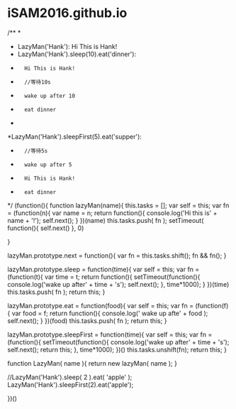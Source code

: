 # iSAM2016.github.io


/**
*
* LazyMan('Hank'): Hi This is Hank!
* LazyMan('Hank').sleep(10).eat('dinner'): 
*       Hi This is Hank!
*       //等待10s
*       wake up after 10
*       eat dinner 
*
*LazyMan('Hank').sleepFirst(5).eat('supper'): 
*       //等待5s
*       wake up after 5 
*       Hi This is Hank!
*       eat dinner     
*/
(function(){
function lazyMan(name){
    this.tasks = [];
    var self = this;
    var fn = (function(n){
        var name = n;
        return function(){
            console.log('Hi this is' + name + '!');
            self.next();
        }
    })(name)
    this.tasks.push( fn );
    setTimeout( function(){
        self.next()
    }, 0)
   
}

lazyMan.prototype.next = function(){
    var fn = this.tasks.shift();
    fn && fn();
}

lazyMan.prototype.sleep = function(time){
    var self = this;
    var fn = (function(t){
        var time = t;
        return function(){
            setTimeout(function(){
                console.log('wake up after' + time + 's');
                self.next();
            }, time*1000);
        }
    })(time)
    this.tasks.push( fn );
    return this;
}

lazyMan.prototype.eat = function(food){
    var self = this;
    var fn = (function(f){
        var food = f;
        return function(){
                console.log(' wake up afte' + food );
                self.next();
        }
    })(food)
    this.tasks.push( fn );
    return this;
}

lazyMan.prototype.sleepFirst = function(time){
    var self = this;
    var fn = (function(){
        setTimeout(function(){
            console.log('wake up after' + time + 's');
            self.next();
            return this;
        }, time*1000);
    })()
    this.tasks.unshift(fn);
    return this;
}

function LazyMan( name ){
    return new lazyMan( name );
}

//LazyMan('Hank').sleep( 2 ).eat( 'apple' );
LazyMan('Hank').sleepFirst(2).eat('apple');

})()